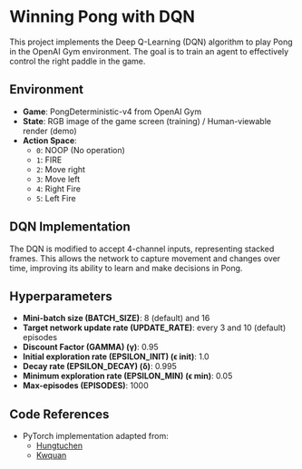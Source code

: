 # Winning Pong with DQN

This project implements the Deep Q-Learning (DQN) algorithm to play Pong in the OpenAI Gym environment. The goal is to train an agent to effectively control the right paddle in the game.

## Environment

- **Game**: PongDeterministic-v4 from OpenAI Gym
- **State**: RGB image of the game screen (training) / Human-viewable render (demo)
- **Action Space**: 
  - `0`: NOOP (No operation)
  - `1`: FIRE
  - `2`: Move right
  - `3`: Move left
  - `4`: Right Fire
  - `5`: Left Fire

## DQN Implementation

The DQN is modified to accept 4-channel inputs, representing stacked frames. This allows the network to capture movement and changes over time, improving its ability to learn and make decisions in Pong.

## Hyperparameters

- **Mini-batch size (BATCH_SIZE)**: 8 (default) and 16
- **Target network update rate (UPDATE_RATE)**: every 3 and 10 (default) episodes
- **Discount Factor (GAMMA) (γ)**: 0.95
- **Initial exploration rate (EPSILON_INIT) (ϵ init)**: 1.0
- **Decay rate (EPSILON_DECAY) (δ)**: 0.995
- **Minimum exploration rate (EPSILON_MIN) (ϵ min)**: 0.05
- **Max-episodes (EPISODES)**: 1000

## Code References

- PyTorch implementation adapted from:
  - [Hungtuchen](https://github.com/hungtuchen/pytorch-dqn)
  - [Kwquan](https://github.com/kwquan/farama-Pong)
